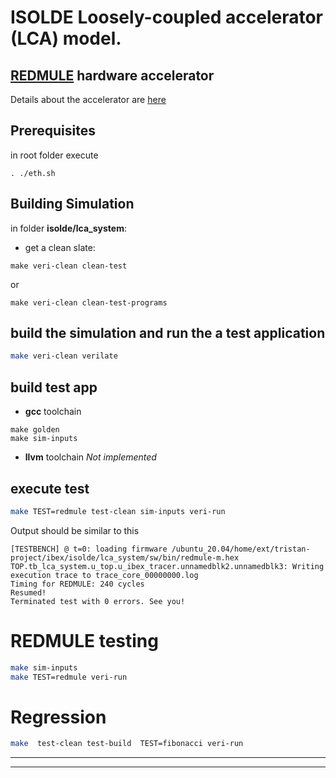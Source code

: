 # ISOLDE Loosely-coupled accelerator (LCA) model. 
## [REDMULE](https://github.com/ISOLDE-Project/redmule) hardware accelerator
Details about the accelerator are [here](https://github.com/ISOLDE-Project/redmule?tab=readme-ov-file#redmule)
## Prerequisites
in root folder execute
```
. ./eth.sh
```
## Building Simulation
in folder **isolde/lca_system**:  
* get a clean slate:
```
make veri-clean clean-test
```
or
```
make veri-clean clean-test-programs
```

## build the simulation and run the a test application
```sh
make veri-clean verilate
``` 

## build test app
* **gcc** toolchain
```
make golden
make sim-inputs
```
* **llvm** toolchain
*Not implemented*
## execute test
```sh
make TEST=redmule test-clean sim-inputs veri-run
```
Output should be similar to this
```
[TESTBENCH] @ t=0: loading firmware /ubuntu_20.04/home/ext/tristan-project/ibex/isolde/lca_system/sw/bin/redmule-m.hex
TOP.tb_lca_system.u_top.u_ibex_tracer.unnamedblk2.unnamedblk3: Writing execution trace to trace_core_00000000.log
Timing for REDMULE: 240 cycles
Resumed!
Terminated test with 0 errors. See you!
```  
# REDMULE testing
```sh
make sim-inputs
make TEST=redmule veri-run
```
# Regression
```sh
make  test-clean test-build  TEST=fibonacci veri-run
```
---  
---